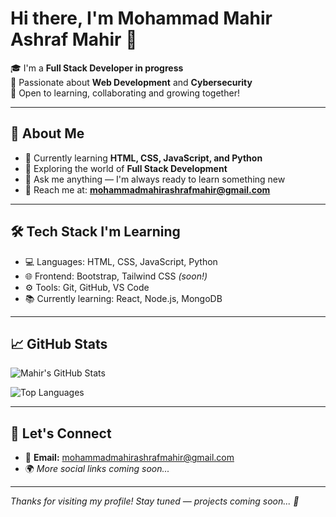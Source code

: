 # Hi there, I'm Mohammad Mahir Ashraf Mahir 👋

🎓 I'm a **Full Stack Developer in progress**  
🧠 Passionate about **Web Development** and **Cybersecurity**  
🤝 Open to learning, collaborating and growing together!

---

## 🚀 About Me

- 🌱 Currently learning **HTML, CSS, JavaScript, and Python**
- 🔭 Exploring the world of **Full Stack Development**
- 💬 Ask me anything — I'm always ready to learn something new
- 📧 Reach me at: **mohammadmahirashrafmahir@gmail.com**

---

## 🛠️ Tech Stack I'm Learning

- 💻 Languages: HTML, CSS, JavaScript, Python
- 🌐 Frontend: Bootstrap, Tailwind CSS *(soon!)*
- ⚙️ Tools: Git, GitHub, VS Code
- 📚 Currently learning: React, Node.js, MongoDB

---

## 📈 GitHub Stats

![Mahir's GitHub Stats](https://github-readme-stats.vercel.app/api?username=mahir-ashraf&show_icons=true&theme=dracula)

![Top Languages](https://github-readme-stats.vercel.app/api/top-langs/?username=mahir-ashraf&layout=compact&theme=dracula)

---

## 🔗 Let's Connect

- 📧 **Email:** mohammadmahirashrafmahir@gmail.com  
- 🌍 *More social links coming soon...*

---

_Thanks for visiting my profile! Stay tuned — projects coming soon... 🚀_
